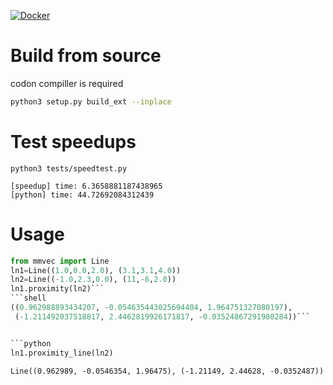 [![Docker](https://github.com/contextmachine/mmspeedups/actions/workflows/docker-publish.yml/badge.svg)](https://github.com/contextmachine/mmspeedups/actions/workflows/docker-publish.yml)
# Build from source
codon compiller is required
```bash
python3 setup.py build_ext --inplace
```

# Test speedups
```shell
python3 tests/speedtest.py

```
```log
[speedup] time: 6.3658881187438965
[python] time: 44.72692084312439
```
# Usage
```python
from mmvec import Line
ln1=Line((1.0,0.0,2.0), (3.1,3.1,4.0))
ln2=Line((-1.0,2.3,0.0), (11,-6,2.0))
ln1.proximity(ln2)```
```shell
((0.962988893434207, -0.054635443025694404, 1.964751327080197),
 (-1.211492037518817, 2.4462819926171817, -0.03524867291980284))```


```python
ln1.proximity_line(ln2)
```
```shell
Line((0.962989, -0.0546354, 1.96475), (-1.21149, 2.44628, -0.0352487))

```
